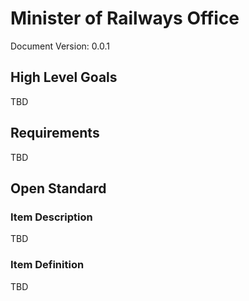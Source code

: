 # Minister of Railways Office
Document Version: 0.0.1

## High Level Goals
TBD

## Requirements

TBD

## Open Standard

### Item Description

TBD

### Item Definition

TBD
